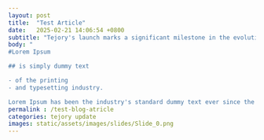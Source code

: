 ```yaml
---
layout: post
title:  "Test Article"
date:   2025-02-21 14:06:54 +0800
subtitle: "Tejory's launch marks a significant milestone in the evolution of cryptocurrency wallets, offering not just a secure storage solution but a comprehensive platform for financial empowerment. "
body: "
#Lorem Ipsum

## is simply dummy text

- of the printing
- and typesetting industry.

Lorem Ipsum has been the industry's standard dummy text ever since the 1500s, when an unknown printer took a galley of type and scrambled it to make a type specimen book. It has survived not only five centuries, but also the leap into electronic typesetting, remaining essentially unchanged. It was popularised in the 1960s with the release of Letraset sheets containing Lorem Ipsum passages, and more recently with desktop publishing software like Aldus PageMaker including versions of Lorem Ipsum."
permalink : /test-blog-atricle
categories: tejory update
images: static/assets/images/slides/Slide_0.png
---
```


